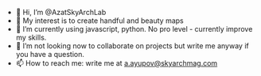 - 👋 Hi, I’m @AzatSkyArchLab
- 👀 My interest is to create handful and beauty maps
- 🌱 I’m currently using javascript, python. No pro level - currently improve my skills.
- 💞️ I’m not looking now to collaborate on projects but write me anyway if you have a question.
- 📫 How to reach me: write me at a.ayupov@skyarchmag.com
